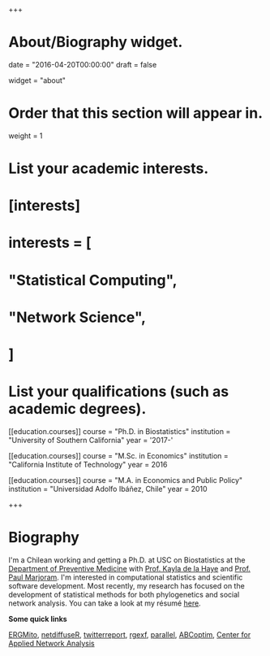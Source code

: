 +++
# About/Biography widget.

date = "2016-04-20T00:00:00"
draft = false

widget = "about"

# Order that this section will appear in.
weight = 1

# List your academic interests.
# [interests]
#   interests = [
#     "Statistical Computing",
#     "Network Science",
#   ]

# List your qualifications (such as academic degrees).
[[education.courses]]
  course = "Ph.D. in Biostatistics"
  institution = "University of Southern California"
  year = '2017-'

[[education.courses]]
  course = "M.Sc. in Economics"
  institution = "California Institute of Technology"
  year = 2016
 
[[education.courses]]
  course = "M.A. in Economics and Public Policy"
  institution = "Universidad Adolfo Ibáñez, Chile"
  year = 2010
 
+++

# Biography

I'm a Chilean working and getting a Ph.D. at USC on Biostatistics at the [Department of Preventive Medicine](https://pm.usc.edu) with <a href="https://www.kayladelahaye.net/" target="_new">Prof. Kayla de la Haye</a> and <a href="http://keck.usc.edu/faculty/paul-marjoram/" target="_new">Prof. Paul Marjoram</a>. I'm interested in computational statistics and scientific software development. Most recently, my research has focused on the development of statistical methods for both phylogenetics and social network analysis. You can take a look at my résumé [here](resume.pdf).

__Some quick links__

[ERGMito](https://github.com/muriteams/ergmito),
[netdiffuseR](https://github.com/USCCANA/netdiffuseR),
[twitterreport](https://github.com/gvegayon/twitterreport),
[rgexf](https://bitbucket.org/gvegayon/rgexf),
[parallel](https://github.com/gvegayon/parallel),
[ABCoptim](https://github.com/gvegayon/abcoptim),
[Center for Applied Network Analysis](http://cana.usc.edu)

